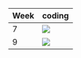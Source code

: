 | Week | coding |
| --- | --- |
| 7 |  ![](https://github.com/kmaooad/coding-19W07-goldaev51/workflows/Grading/badge.svg) |
| 9 |  ![](https://github.com/kmaooad/coding-19W09-goldaev51/workflows/Grading/badge.svg) |

